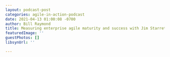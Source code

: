 ```yaml
---
layout: podcast-post
categories: agile-in-action-podcast
date: 2021-04-13 01:00:08 -0700
author: Bill Raymond
title: Measuring enterprise agile maturity and success with Jim Starrett at Bottomline
featuredImage: ''
guestPhotos: []
libsynUrl: ''

---
```

